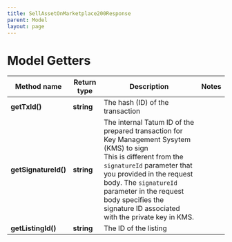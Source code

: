 ```yaml
---
title: SellAssetOnMarketplace200Response
parent: Model
layout: page
---
```


# Model Getters

Method name | Return type | Description | Notes
------------ | ------------- | ------------- | -------------
**getTxId()** | **string** | The hash (ID) of the transaction |
**getSignatureId()** | **string** | The internal Tatum ID of the prepared transaction for Key Management Sysytem (KMS) to sign<br/>This is different from the <code>signatureId</code> parameter that you provided in the request body. The <code>signatureId</code> parameter in the request body specifies the signature ID associated with the private key in KMS. |
**getListingId()** | **string** | The ID of the listing |

